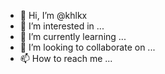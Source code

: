 - 👋 Hi, I’m @khlkx
- 👀 I’m interested in ...
- 🌱 I’m currently learning ...
- 💞️ I’m looking to collaborate on ...
- 📫 How to reach me ...

<!---
khlkx/khlkx is a ✨ special ✨ repository because its `README.md` (this file) appears on your GitHub profile.
You can click the Preview link to take a look at your changes.
--->
